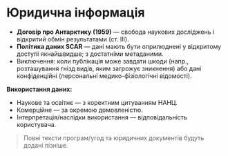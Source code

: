 # Юридична інформація

- **Договір про Антарктику (1959)** — свобода наукових досліджень і відкритий обмін результатами (ст. III).
- **Політика даних SCAR** — дані мають бути оприлюднені у відкритому доступі якнайшвидше; з достатніми метаданими.
- Виключення: коли публікація може завдати шкоди (напр., розташування гнізд видів, яким загрожує зникнення) або дані конфіденційні (персональні медико-фізіологічні відомості).

**Використання даних:**

- Наукове та освітнє — з коректним цитуванням НАНЦ.
- Комерційне — за окремою домовленістю.
- Інтерпретація/наслідки використання — відповідальність користувача.

> Повні тексти програм/угод та юридичних документів будуть додані пізніше.
